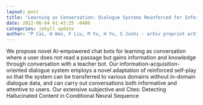 ```yaml
--- 
layout: post 
title: "Learning as Conversation: Dialogue Systems Reinforced for Information Acquisition" 
date: 2022-06-04 01:43:25 -0400 
categories: jekyll update 
author: "P Cai, H Wan, F Liu, M Yu, H Yu, S Joshi - arXiv preprint arXiv:2205.14748, 2022" 
--- 
```

We propose novel AI-empowered chat bots for learning as conversation where a user does not read a passage but gains information and knowledge through conversation with a teacher bot. Our information-acquisition-oriented dialogue system employs a novel adaptation of reinforced self-play so that the system can be transferred to various domains without in-domain dialogue data, and can carry out conversations both informative and attentive to users. Our extensive subjective and Cites: Detecting Hallucinated Content in Conditional Neural Sequence